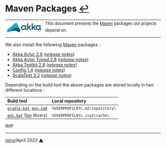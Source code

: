 # <span id="top">Maven Packages</span> <span style="size:25%;"><a href="README.md">↩</a></span>

<table style="font-family:Helvetica,Arial;line-height:1.6;">
  <tr>
  <td style="border:0;padding:0 10px 0 0;min-width:120px;"><a href="https://akka.io/" rel="external"><img style="border:0;" src="./docs/images/akka.svg" width="120" alt="Akka project"/></a></td>
  <td style="border:0;padding:0;vertical-align:text-top;">This document presents the <a href="https://mvnrepository.com/" rel="external">Maven</a> packages our projects depend on.
  </td>
  </tr>
</table>

We also install the following [Maven][maven_repository] packages : 

- [Akka Actor 2.8](https://mvnrepository.com/artifact/com.typesafe.akka/akka-actor) ([*release notes*](https://github.com/akka/akka/releases))
- [Akka Actor Typed 2.8](https://mvnrepository.com/artifact/com.typesafe.akka/akka-actor-typed) ([*release notes*](https://github.com/akka/akka/releases))
- [Akka Testkit 2.8](https://mvnrepository.com/artifact/com.typesafe.akka/akka-testkit) ([*release notes*](https://github.com/akka/akka/releases))
- [Config 1.4](https://mvnrepository.com/artifact/com.typesafe/config) ([*release notes*](https://github.com/lightbend/config/blob/main/NEWS.md))
- [ScalaTest 3.2](https://mvnrepository.com/artifact/org.scalatest/scalatest) ([*release notes*](https://github.com/scalatest/scalatest/releases/tag/release-3.2.15))

Depending on the build tool the above packages are stored locally in two different locations :

| Build&nbsp;tool   | Local&nbsp;repository           |
|:-----------------------|:--------------------------------|
| [`gradle.bat`][gradle_cli], [`mvn.cmd`][mvn_cli] | `%USERPROFILE%\.m2\repository\` | 
| [`ant.bat`][ant_cli] ([Ivy][ivy_lib] library)    | `%USERPROFILE%\.ivy2\cache\`    |

*WIP*

***

*[mics](https://lampwww.epfl.ch/~michelou/)/April 2023* [**&#9650;**](#top)
<span id="bottom">&nbsp;</span>

<!-- link refs -->

[ant_cli]: https://ant.apache.org/
[gradle_cli]: https://docs.gradle.org/current/userguide/declaring_repositories.html
[ivy_lib]: https://ant.apache.org/ivy/
[maven_repository]: https://mvnrepository.com/
[mvn_cli]: https://maven.apache.org/ref/3.9.0/maven-embedder/cli.html

